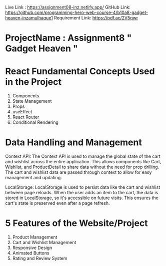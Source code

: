 Live Link : https://assignment08-inz.netlify.app/
GitHub Link: https://github.com/programming-hero-web-course-4/b10a8-gadget-heaven-inzamulhaque1
Requirement Link: https://pdf.ac/2V5qwr

# ProjectName : Assignment8 " Gadget Heaven "

# React Fundamental Concepts Used in the Project

1. Components
2. State Management
3. Props
4. useEffect
5. React Router
6. Conditional Rendering


# Data Handling and Management

Context API:
The Context API is used to manage the global state of the cart and wishlist across the entire application. This allows components like Cart, Wishlist, and ProductDetail to share data without the need for prop drilling.
The cart and wishlist data are passed through context to allow for easy management and updating.

LocalStorage:
LocalStorage is used to persist data like the cart and wishlist between page reloads. When the user adds an item to the cart, the data is stored in LocalStorage, so it's accessible on future visits. This ensures the cart's state is preserved even after a page refresh.


# 5 Features of the Website/Project

1. Product Management
2. Cart and Wishlist Management
3. Responsive Design
4. Animated Buttons
5. Rating and Review System
